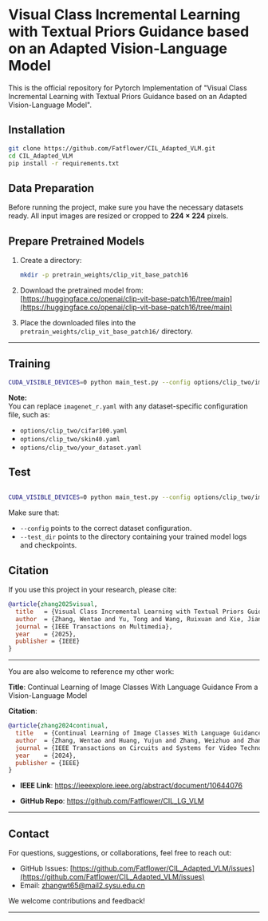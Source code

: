 # Visual Class Incremental Learning with Textual Priors Guidance based on an Adapted Vision-Language Model
This is the official repository for Pytorch Implementation of "Visual Class Incremental Learning with Textual Priors Guidance based on an Adapted Vision-Language Model". 




## Installation
```bash
git clone https://github.com/Fatflower/CIL_Adapted_VLM.git
cd CIL_Adapted_VLM
pip install -r requirements.txt


```


## Data Preparation

Before running the project, make sure you have the necessary datasets ready. All input images are resized or cropped to **224 × 224** pixels.

##  Prepare Pretrained Models

1. Create a directory:
    ```bash
    mkdir -p pretrain_weights/clip_vit_base_patch16
    ```

2. Download the pretrained model from:  
   [https://huggingface.co/openai/clip-vit-base-patch16/tree/main](https://huggingface.co/openai/clip-vit-base-patch16/tree/main)

3. Place the downloaded files into the `pretrain_weights/clip_vit_base_patch16/` directory.

---


## Training

```bash
CUDA_VISIBLE_DEVICES=0 python main_test.py --config options/clip_two/imagenet_r.yaml

```
**Note:**  
 You can replace `imagenet_r.yaml` with any dataset-specific configuration file, such as:

 - `options/clip_two/cifar100.yaml`
 - `options/clip_two/skin40.yaml`
 - `options/clip_two/your_dataset.yaml`


## Test

```bash

CUDA_VISIBLE_DEVICES=0 python main_test.py --config options/clip_two/imagenet_r.yaml --test_dir logs/multi_step/clip_two_cil_replay_None/imagenetr_i2t/clip_vit_b_16_224_b20i20/seed_100

```

Make sure that:

- `--config` points to the correct dataset configuration.
- `--test_dir` points to the directory containing your trained model logs and checkpoints.




##  Citation

If you use this project in your research, please cite:
```bibtex
@article{zhang2025visual,
  title   = {Visual Class Incremental Learning with Textual Priors Guidance based on an Adapted Vision-Language Model},
  author  = {Zhang, Wentao and Yu, Tong and Wang, Ruixuan and Xie, Jianhui and Trucco, Emanuele and Zheng, Wei-Shi and Yang, Xiaobo},
  journal = {IEEE Transactions on Multimedia},
  year    = {2025},
  publisher = {IEEE}
}

```
---

You are also welcome to reference my other work:

**Title**: Continual Learning of Image Classes With Language Guidance From a Vision-Language Model

**Citation**:
```bibtex
@article{zhang2024continual,
  title   = {Continual Learning of Image Classes With Language Guidance From a Vision-Language Model},
  author  = {Zhang, Wentao and Huang, Yujun and Zhang, Weizhuo and Zhang, Tong and Lao, Qicheng and Yu, Yue and Zheng, Wei-Shi and Wang, Ruixuan},
  journal = {IEEE Transactions on Circuits and Systems for Video Technology},
  year    = {2024},
  publisher = {IEEE}
}

```

- **IEEE Link**: https://ieeexplore.ieee.org/abstract/document/10644076

- **GitHub Repo**: https://github.com/Fatflower/CIL_LG_VLM




---

##  Contact

For questions, suggestions, or collaborations, feel free to reach out:

-  GitHub Issues: [https://github.com/Fatflower/CIL_Adapted_VLM/issues](https://github.com/Fatflower/CIL_Adapted_VLM/issues)
-  Email: zhangwt65@mail2.sysu.edu.cn

We welcome contributions and feedback!

---
